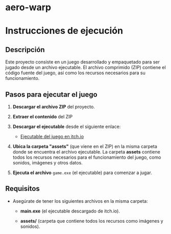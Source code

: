 # aero-warp
# Instrucciones de ejecución

## Descripción

Este proyecto consiste en un juego desarrollado y empaquetado para ser jugado desde un archivo ejecutable. El archivo comprimido (ZIP) contiene el código fuente del juego, así como los recursos necesarios para su funcionamiento.

## Pasos para ejecutar el juego

1. **Descargar el archivo ZIP** del proyecto.

2. **Extraer el contenido** del ZIP

3. **Descargar el ejecutable** desde el siguiente enlace:



   - [Ejecutable del juego en itch.io](https://jorduz.itch.io/space-aviator-aerowarp-team)

   

4. **Ubica la carpeta "assets"** (que viene en el ZIP) en la misma carpeta donde se encuentra el archivo ejecutable. La carpeta **assets** contiene todos los recursos necesarios para el funcionamiento del juego, como sonidos, imágenes y otros datos.

   

6. **Ejecuta el archivo** `game.exe` (el ejecutable) para comenzar a jugar.

## Requisitos

- Asegúrate de tener los siguientes archivos en la misma carpeta:

  - **main.exe** (el ejecutable descargado de itch.io).

  - **assets/** (carpeta que contiene todos los recursos como imágenes y sonidos).
